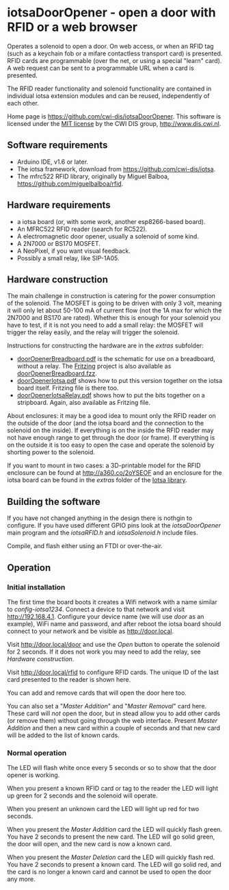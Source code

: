 # iotsaDoorOpener - open a door with RFID or a web browser

Operates a solenoid to open a door. On web access, or when an RFID tag (such as a keychain fob or a mifare contactless transport card) is presented. RFID cards are programmable (over the net, or using a special "learn" card). A web request can be sent to a programmable URL when a card is presented.

The RFID reader functionality and solenoid functionality are contained in individual iotsa extension modules and can be reused, independently of each other.

Home page is <https://github.com/cwi-dis/iotsaDoorOpener>.
This software is licensed under the [MIT license](LICENSE.txt) by the   CWI DIS group, <http://www.dis.cwi.nl>.

## Software requirements

* Arduino IDE, v1.6 or later.
* The iotsa framework, download from <https://github.com/cwi-dis/iotsa>.
* The mfrc522 RFID library, originally by Miguel Balboa, <https://github.com/miguelbalboa/rfid>.

## Hardware requirements

* a iotsa board (or, with some work, another esp8266-based board).
* An MFRC522 RFID reader (search for RC522).
* A electromagnetic door opener, usually a solenoid of some kind.
* A 2N7000 or BS170 MOSFET.
* A NeoPixel, if you want visual feedback.
* Possibly a small relay, like SIP-1A05.

## Hardware construction

The main challenge in construction is catering for the power consumption of the solenoid. The MOSFET is going to be driven with only 3 volt, meaning it will only let about 50-100 mA of current flow (not the 1A max for which the 2N7000 and BS170 are rated). Whether this is enough for your solenoid you have to test, if it is not you need to add a small relay: the MOSFET will trigger the relay easily, and the relay will trigger the solenoid.

Instructions for constructing the hardware are in the _extras_ subfolder:

* [doorOpenerBreadboard.pdf](extras/doorOpenerBreadboard.pdf) is the schematic for use on a breadboard, without a relay. The [Fritzing](http://fritzing.org/home/) project is also available as [doorOpenerBreadboard.fzz](extras/doorOpenerBreadboard.fzz).
* [doorOpenerIotsa.pdf](extras/doorOpenerIotsa.pdf) shows how to put this version together on the iotsa board itself. Fritzing file is there too.
* [doorOpenerIotsaRelay.pdf](extras/DisplayServer-stripboard.pdf) shows how to put the bits together on a stripboard. Again, also available as Fritzing file.

About enclosures: it may be a good idea to mount only the RFID reader on the outside of the door (and the iotsa board and the connection to the solenoid on the inside). If everything is on the inside the RFID reader may not have enough range to get through the door (or frame). If everything is on the outside it is too easy to open the case and operate the solenoid by shorting power to the solenoid.

If you want to mount in two cases: a 3D-printable model for the RFID enclosure can be found at <http://a360.co/2oYSEOF> and an enclosure for the iotsa board can be found in the _extras_ folder of the [Iotsa library](https://github.com/cwi-dis/iotsa).

## Building the software

If you have not changed anything in the design there is nothgin to configure. If you have used different GPIO pins look at the _iotsaDoorOpener_ main program and the _iotsaRFID.h_ and _iotsaSolenoid.h_ include files.

Compile, and flash either using an FTDI or over-the-air.

## Operation

### Initial installation

The first time the board boots it creates a Wifi network with a name similar to _config-iotsa1234_.  Connect a device to that network and visit <http://192.168.4.1>. Configure your device name (we will use _door_ as an example), WiFi name and password, and after reboot the iotsa board should connect to your network and be visible as <http://door.local>.

Visit <http://door.local/door> and use the _Open_ button to operate the solenoid for 2 seconds. If it does not work you may need to add the relay, see _Hardware construction_.

Visit <http://door.local/rfid> to configure RFID cards. The unique ID of the last card presented to the reader is shown here. 

You can add and remove cards that will open the door here too. 

You can also set a "_Master Addition_" and "_Master Removal_" card here. These card will _not_ open the door, but in stead allow you to add other cards (or remove them) without going through the web interface. Present _Master Addition_ and then a new card within a couple of seconds and that new card will be added to the list of known cards.

### Normal operation

The LED will flash white once every 5 seconds or so to show that the door opener is working. 

When you present a known RFID card or tag to the reader the LED will light up green for 2 seconds and the solenoid will operate. 

When you present an unknown card the LED will light up red for two seconds.

When you present the _Master Addition_ card the LED will quickly flash green. You have 2 seconds to present the new card. The LED will go solid green, the door will open, and the new card is now a known card.

When you present the _Master Deletion_ card the LED will quickly flash red. You have 2 seconds to present a known card. The LED will go solid red, and the card is no longer a known card and cannot be used to open the door any more.
